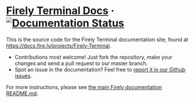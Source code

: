# [Firely Terminal Docs](https://docs.fire.ly/projects/Firely-Terminal) &middot; [![Documentation Status](https://readthedocs.org/projects/firely-docs-firely-terminal/badge/?version=latest)](https://docs.fire.ly/projects/Firely-Terminal)

This is the source code for the Firely Terminal documentation site, found at https://docs.fire.ly/projects/Firely-Terminal.

* Contributions most welcome! Just fork the repository, make your changes and send a pull request to our master branch.
* Spot an issue in the documentation? Feel free to [report it in our Github issues](https://github.com/FirelyTeam/firely-docs-firely-terminal/issues).

For more instructions, please see [the main Firely documentation README.md](https://github.com/FirelyTeam/firely-docs).